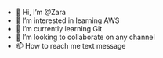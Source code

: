 - 👋 Hi, I’m @Zara
- 👀 I’m interested in learning AWS
- 🌱 I’m currently learning Git
- 💞️ I’m looking to collaborate on any channel
- 📫 How to reach me text message

<!---
Zaraa99/Zaraa99 is a ✨ special ✨ repository because its `README.md` (this file) appears on your GitHub profile.
You can click the Preview link to take a look at your changes.
--->
